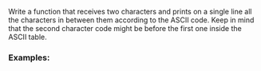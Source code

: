 Write a function that receives two characters and prints on a single line all the characters in between them according to the ASCII code. Keep in mind that the second character code might be before the first one inside the ASCII table.

### Examples:

